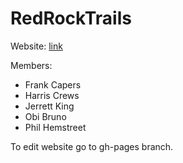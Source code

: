 # RedRockTrails

Website: [link](https://uacs495-redrocktrail.github.io/RedRockTrails/)

Members:
* Frank Capers
* Harris Crews 
* Jerrett King 
* Obi Bruno
* Phil Hemstreet

To edit website go to gh-pages branch.
